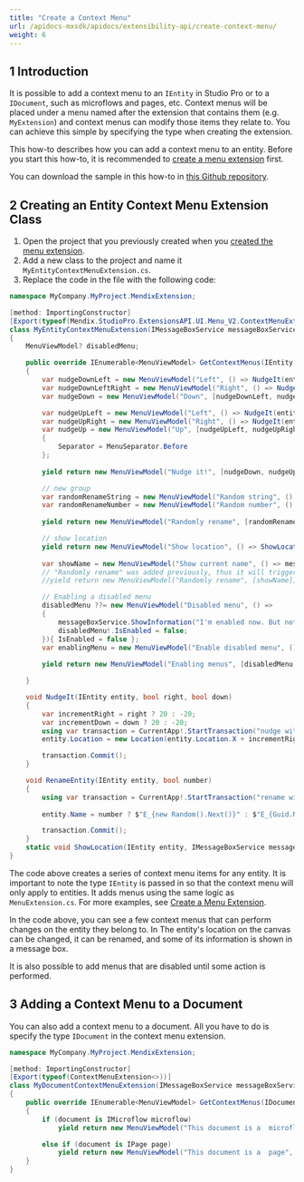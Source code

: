```yaml
---
title: "Create a Context Menu"
url: /apidocs-mxsdk/apidocs/extensibility-api/create-context-menu/
weight: 6
---
```


## 1 Introduction

It is possible to add a context menu to an `IEntity` in Studio Pro or to a `IDocument`, such as microflows and pages, etc. Context menus will be placed under a menu named after the extension that contains them (e.g. `MyExtension`) and context menus can modify those items they relate to. You can achieve this simple by specifying the type when creating the extension.

This how-to describes how you can add a context menu to an entity. Before you start this how-to, it is recommended to [create a menu extension](/apidocs-mxsdk/apidocs/extensibility-api/create-menu-extension/) first.

You can download the sample in this how-to in [this Github repository](https://github.com/mendix/ExtensionAPI-Samples).

## 2 Creating an Entity Context Menu Extension Class

1. Open the project that you previously created when you [created the menu extension](/apidocs-mxsdk/apidocs/extensibility-api/create-menu-extension/).
2. Add a new class to the project and name it `MyEntityContextMenuExtension.cs`.
3. Replace the code in the file with the following code:

```csharp
namespace MyCompany.MyProject.MendixExtension;

[method: ImportingConstructor]
[Export(typeof(Mendix.StudioPro.ExtensionsAPI.UI.Menu_V2.ContextMenuExtension<>))]
class MyEntityContextMenuExtension(IMessageBoxService messageBoxService) : Mendix.StudioPro.ExtensionsAPI.UI.Menu_V2.ContextMenuExtension<IEntity>
{
    MenuViewModel? disabledMenu;

    public override IEnumerable<MenuViewModel> GetContextMenus(IEntity entity)
    {
        var nudgeDownLeft = new MenuViewModel("Left", () => NudgeIt(entity, right: false, down: true));
        var nudgeDownLeftRight = new MenuViewModel("Right", () => NudgeIt(entity, right: true, down: true) );
        var nudgeDown = new MenuViewModel("Down", [nudgeDownLeft, nudgeDownLeftRight]);

        var nudgeUpLeft = new MenuViewModel("Left", () => NudgeIt(entity, right: false, down: false));
        var nudgeUpRight = new MenuViewModel("Right", () => NudgeIt(entity, right: true, down: false));
        var nudgeUp = new MenuViewModel("Up", [nudgeUpLeft, nudgeUpRight])
        {
            Separator = MenuSeparator.Before
        };
        
        yield return new MenuViewModel("Nudge it!", [nudgeDown, nudgeUp]);

        // new group
        var randomRenameString = new MenuViewModel("Random string", () => RenameEntity(entity, number: false));
        var randomRenameNumber = new MenuViewModel("Random number", () => RenameEntity(entity, number: true));
        
        yield return new MenuViewModel("Randomly rename", [randomRenameString, randomRenameNumber]);

        // show location
        yield return new MenuViewModel("Show location", () => ShowLocation(entity, messageBoxService));
        
        var showName = new MenuViewModel("Show current name", () => messageBoxService.ShowInformation(entity.Name));
        // "Randomly rename" was added previously, thus it will trigger an exception when collected if uncommented
        //yield return new MenuViewModel("Randomly rename", [showName]);

        // Enabling a disabled menu
        disabledMenu ??= new MenuViewModel("Disabled menu", () =>
        {
            messageBoxService.ShowInformation("I'm enabled now. But not for long!");
            disabledMenu!.IsEnabled = false;
        }){ IsEnabled = false };
        var enablingMenu = new MenuViewModel("Enable disabled menu", () => disabledMenu.IsEnabled = true );
        
        yield return new MenuViewModel("Enabling menus", [disabledMenu, enablingMenu]);

    }

    void NudgeIt(IEntity entity, bool right, bool down)
    {
        var incrementRight = right ? 20 : -20;
        var incrementDown = down ? 20 : -20;
        using var transaction = CurrentApp!.StartTransaction("nudge with context menu");
        entity.Location = new Location(entity.Location.X + incrementRight, entity.Location.Y + incrementDown);

        transaction.Commit();
    }

    void RenameEntity(IEntity entity, bool number)
    {
        using var transaction = CurrentApp!.StartTransaction("rename with context menu");
        
        entity.Name = number ? $"E_{new Random().Next()}" : $"E_{Guid.NewGuid().ToString().Replace("-", "")}";

        transaction.Commit();
    }
    static void ShowLocation(IEntity entity, IMessageBoxService messageBoxService) => messageBoxService.ShowInformation($"X: {entity.Location.X}, Y: {entity.Location.Y}");
}
```

The code above creates a series of context menu items for any entity. It is important to note the type `IEntity` is passed in so that the context menu will only apply to entities. It adds menus using the same logic as `MenuExtension.cs`. For more examples, see [Create a Menu Extension](/apidocs-mxsdk/apidocs/extensibility-api/create-menu-extension/).

In the code above, you can see a few context menus that can perform changes on the entity they belong to. In The entity's location on the canvas can be changed, it can be renamed, and some of its information is shown in a message box. 

It is also possible to add menus that are disabled until some action is performed.

## 3 Adding a Context Menu to a Document

You can also add a context menu to a document. All you have to do is specify the type `IDocument` in the context menu extension.

```csharp
namespace MyCompany.MyProject.MendixExtension;

[method: ImportingConstructor]
[Export(typeof(ContextMenuExtension<>))]
class MyDocumentContextMenuExtension(IMessageBoxService messageBoxService) : ContextMenuExtension<IDocument>
{
    public override IEnumerable<MenuViewModel> GetContextMenus(IDocument document)
    {
        if (document is IMicroflow microflow)
            yield return new MenuViewModel("This document is a  microflow", () => messageBoxService.ShowInformation(microflow.Name));

        else if (document is IPage page)
            yield return new MenuViewModel("This document is a  page", () => messageBoxService.ShowInformation(page.Name));
    }
}
```